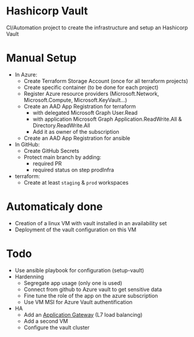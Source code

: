 # Hashicorp Vault
CI/Automation project to create the infrastructure and setup an Hashicorp Vault

# Manual Setup
* In Azure:
  * Create Terraform Storage Account (once for all terraform projects)
  * Create specific container (to be done for each project)
  * Register Azure resource providers (Microsoft.Network, Microsoft.Compute, Microsoft.KeyVault...)
  * Create an AAD App Registration for terraform
    * with delegated Microsoft Graph User.Read
    * with application Microsoft Graph Application.ReadWrite.All & Directory.ReadWrite.All
    * Add it as owner of the subscription
  * Create an AAD App Registration for ansible
* In GitHub:
  * Create GitHub Secrets
  * Protect main branch by adding:
    * required PR
    * required status on step prodInfra
* terraform:
  * Create at least `staging` & `prod` workspaces

# Automaticaly done
* Creation of a linux VM with vault installed in an availability set
* Deployment of the vault configuration on this VM

# Todo
* Use ansible playbook for configuration (setup-vault)
* Hardenning
  * Segregate app usage (only one is used)
  * Connect from github to Azure vault to get sensitive data
  * Fine tune the role of the app on the azure subscription
  * Use VM MSI for Azure Vault authentification
* HA
  * Add an [Application Gateway](https://docs.microsoft.com/en-us/azure/application-gateway/overview) (L7 load balancing)
  * Add a second VM
  * Configure the vault cluster


